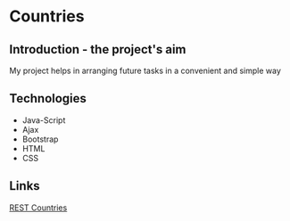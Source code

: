 # Countries

## Introduction - the project's aim
My project helps in arranging future tasks in a convenient and simple way

## Technologies
* Java-Script
* Ajax
* Bootstrap
* HTML
* CSS

## Links
[REST Countries](https://restcountries.eu)

